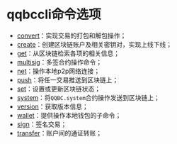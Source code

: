 # qqbccli命令选项

* [convert](convert/index.md)：实现交易的打包和解包操作；
* [create](create/index.md)：创建区块链账户及相关密钥对，实现上线下线；
* [get](get/index.md)：从区块链检索各项的相关信息；
* [multisig](multisig\index.md)：多签合约操作命令；
* [net](net/index.md)：操作本地p2p网络连接；
* [push](push/index.md)：将任一交易推送到区块链上；
* [set](set/index.md)：设置或更新区块链状态；
* [system](system/index.md)：将`QQBC.system`合约操作发送到区块链上；
* [version](version/index.md)：获取版本信息；
* [wallet](wallet/index.md)：提供操作本地钱包的子命令；
* [sign](sign.md)：签名交易；
* [transfer](transfer.md)：账户间的通证转账；
